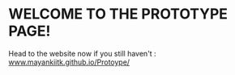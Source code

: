 # WELCOME TO THE PROTOTYPE PAGE! 

Head to the website now if you still haven't : www.mayankiitk.github.io/Protoype/
